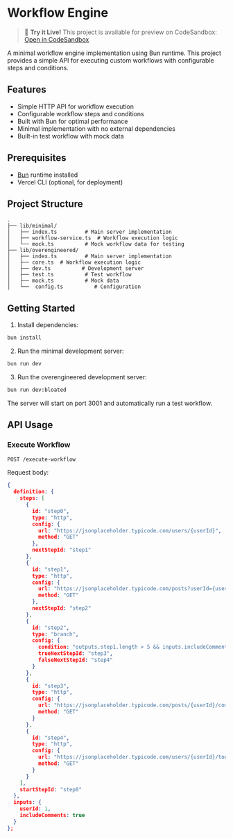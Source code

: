 # Workflow Engine

> 🚀 **Try it Live!**
> This project is available for preview on CodeSandbox:
> [Open in CodeSandbox](https://codesandbox.io/p/github/Dankovk/Workflow-for-Integration.app/main)


A minimal workflow engine implementation using Bun runtime. This project provides a simple API for executing custom workflows with configurable steps and conditions.

## Features

- Simple HTTP API for workflow execution
- Configurable workflow steps and conditions
- Built with Bun for optimal performance
- Minimal implementation with no external dependencies
- Built-in test workflow with mock data

## Prerequisites

- [Bun](https://bun.sh) runtime installed
- Vercel CLI (optional, for deployment)

## Project Structure

```
.
├── lib/minimal/
│   ├── index.ts         # Main server implementation
│   ├── workflow-service.ts  # Workflow execution logic
│   └── mock.ts          # Mock workflow data for testing
├── lib/overengineered/
│   ├── index.ts         # Main server implementation
│   ├── core.ts  # Workflow execution logic
│   ├── dev.ts          # Development server
│   ├── test.ts          # Test workflow
│   ├── mock.ts          # Mock data
│   └──  config.ts          # Configuration
```

## Getting Started

1. Install dependencies:
```bash
bun install
```

2. Run the minimal development server:
```bash
bun run dev
```

3. Run the overengineered development server:
```bash
bun run dev:bloated
```

The server will start on port 3001 and automatically run a test workflow.

## API Usage

### Execute Workflow

```bash
POST /execute-workflow
```

Request body:
```json
{
  definition: {
    steps: [
      {
        id: "step0",
        type: "http",
        config: {
          url: "https://jsonplaceholder.typicode.com/users/{userId}",
          method: "GET"
        },
        nextStepId: "step1"
      },
      {
        id: "step1",
        type: "http",
        config: {
          url: "https://jsonplaceholder.typicode.com/posts?userId={userId}",
          method: "GET"
        },
        nextStepId: "step2"
      },
      {
        id: "step2",
        type: "branch",
        config: {
          condition: "outputs.step1.length > 5 && inputs.includeComments",
          trueNextStepId: "step3",
          falseNextStepId: "step4"
        }
      },
      {
        id: "step3",
        type: "http",
        config: {
          url: "https://jsonplaceholder.typicode.com/posts/{userId}/comments",
          method: "GET"
        }
      },
      {
        id: "step4",
        type: "http",
        config: {
          url: "https://jsonplaceholder.typicode.com/users/{userId}/todos",
          method: "GET"
        }
      }
    ],
    startStepId: "step0"
  },
  inputs: {
    userId: 1,
    includeComments: true
  }
};

```

